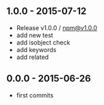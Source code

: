 

## 1.0.0 - 2015-07-12
- Release v1.0.0 / npm@v1.0.0
- add new test
- add isobject check
- add keywords
- add related

## 0.0.0 - 2015-06-26
- first commits
